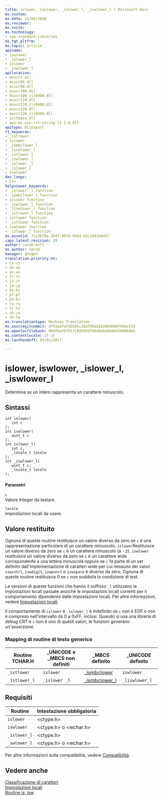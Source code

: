 ```yaml
---
title: islower, iswlower, _islower_l, _iswlower_l | Microsoft Docs
ms.custom: 
ms.date: 11/04/2016
ms.reviewer: 
ms.suite: 
ms.technology:
- cpp-standard-libraries
ms.tgt_pltfrm: 
ms.topic: article
apiname:
- iswlower
- _islower_l
- islower
- _iswlower_l
apilocation:
- msvcrt.dll
- msvcr80.dll
- msvcr90.dll
- msvcr100.dll
- msvcr100_clr0400.dll
- msvcr110.dll
- msvcr110_clr0400.dll
- msvcr120.dll
- msvcr120_clr0400.dll
- ucrtbase.dll
- api-ms-win-crt-string-l1-1-0.dll
apitype: DLLExport
f1_keywords:
- _istlower
- islower
- _ismbclower_l
- _liswlower_l
- _istlower_l
- _iswlower_l
- _islower _l
- _islower_l
- iswlower
dev_langs:
- C++
helpviewer_keywords:
- _islower _l function
- _ismbclower_l function
- islower function
- _iswlower_l function
- _liswlower_l function
- _istlower_l function
- istlower function
- _istlower function
- iswlower function
- _islower_l function
ms.assetid: fcc3b70a-2b47-45fd-944d-e5c1942e6457
caps.latest.revision: 20
author: corob-msft
ms.author: corob
manager: ghogen
translation.priority.ht:
- cs-cz
- de-de
- es-es
- fr-fr
- it-it
- ja-jp
- ko-kr
- pl-pl
- pt-br
- ru-ru
- tr-tr
- zh-cn
- zh-tw
ms.translationtype: Machine Translation
ms.sourcegitcommit: 3f91eafaf3b5d5c1b8f96b010206d699f666e224
ms.openlocfilehash: 9bdf8a39791fc03505d79446bbe0d46436006deb
ms.contentlocale: it-it
ms.lasthandoff: 04/01/2017

---
```

# <a name="islower-iswlower-islowerl-iswlowerl"></a>islower, iswlower, _islower_l, _iswlower_l
Determina se un intero rappresenta un carattere minuscolo.  
  
## <a name="syntax"></a>Sintassi  
  
```  
int islower(  
   int c   
);  
int iswlower(  
   wint_t c   
);  
int islower_l(  
   int c,  
   _locale_t locale  
);  
int _iswlower_l(  
   wint_t c,  
   _locale_t locale  
);  
```  
  
#### <a name="parameters"></a>Parametri  
 `c`  
 Valore Integer da testare.  
  
 `locale`  
 Impostazioni locali da usare.  
  
## <a name="return-value"></a>Valore restituito  
 Ognuna di queste routine restituisce un valore diverso da zero se `c` è una rappresentazione particolare di un carattere minuscolo. `islower`Restituisce un valore diverso da zero se `c` è un carattere minuscolo (a - z). `iswlower` restituisce un valore diverso da zero se `c` è un carattere wide corrispondente a una lettera minuscola oppure se `c` fa parte di un set definito dall'implementazione di caratteri wide per cui nessuno dei valori `iswcntrl`, `iswdigit`, `iswpunct` o `iswspace` è diverso da zero. Ognuna di queste routine restituisce 0 se `c` non soddisfa la condizione di test.  
  
 Le versioni di queste funzioni che hanno il suffisso `_l` utilizzano le impostazioni locali passate anziché le impostazioni locali correnti per il comportamento dipendente dalle impostazioni locali. Per altre informazioni, vedere [Impostazioni locali](../../c-runtime-library/locale.md).  
  
 Il comportamento di `islower` e `_islower_l` è indefinito se `c` non è EOF o non è compreso nell'intervallo da 0 a 0xFF, inclusi. Quando si usa una libreria di debug CRT e `c` non è uno di questi valori, le funzioni generano un'asserzione.  
  
### <a name="generic-text-routine-mappings"></a>Mapping di routine di testo generico  
  
|Routine TCHAR.H|_UNICODE e _MBCS non definiti|_MBCS definito|_UNICODE definito|  
|---------------------|------------------------------------|--------------------|-----------------------|  
|`_istlower`|`islower`|[_ismbclower](../../c-runtime-library/reference/ismbclower-ismbclower-l-ismbcupper-ismbcupper-l.md)|`iswlower`|  
|`_istlower_l`|`_islower _l`|[_ismbclower_l](../../c-runtime-library/reference/ismbclower-ismbclower-l-ismbcupper-ismbcupper-l.md)|`_liswlower_l`|  
  
## <a name="requirements"></a>Requisiti  
  
|Routine|Intestazione obbligatoria|  
|-------------|---------------------|  
|`islower`|\<ctype.h>|  
|`iswlower`|\<ctype.h> o \<wchar.h>|  
|`_islower_l`|\<ctype.h>|  
|`_swlower_l`|\<ctype.h> o \<wchar.h>|  
  
 Per altre informazioni sulla compatibilità, vedere [Compatibilità](../../c-runtime-library/compatibility.md).  
  
## <a name="see-also"></a>Vedere anche  
 [Classificazione di caratteri](../../c-runtime-library/character-classification.md)   
 [Impostazioni locali](../../c-runtime-library/locale.md)   
 [Routine is, isw](../../c-runtime-library/is-isw-routines.md)
